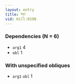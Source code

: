 ```yaml
---
layout: entry
title: གང་
vid: Hill:0198
---
```

### Dependencies (N = 6)
* `arg1` 4
* `obl` 1


### With unspecified obliques
* `arg1` `obl` 1
